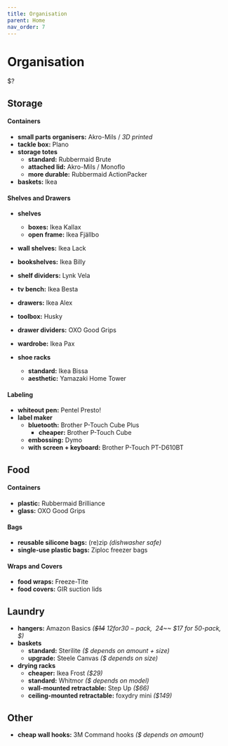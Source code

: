 ```yaml
---
title: Organisation
parent: Home
nav_order: 7
---
```

# Organisation

$?

## Storage

#### Containers

- **small parts organisers:** Akro-Mils / *3D printed*
- **tackle box:** Plano
- **storage totes** 
	- **standard:** Rubbermaid Brute
	- **attached lid:** Akro-Mils / Monoflo
	- **more durable:** Rubbermaid ActionPacker
- **baskets:** Ikea

#### Shelves and Drawers

- **shelves** 
	- **boxes:** Ikea Kallax
	- **open frame:** Ikea Fjällbo
- **wall shelves:** Ikea Lack
- **bookshelves:** Ikea Billy
- **shelf dividers:** Lynk Vela

- **tv bench:** Ikea Besta

- **drawers:** Ikea Alex
- **toolbox:** Husky
- **drawer dividers:** OXO Good Grips

- **wardrobe:** Ikea Pax 
- **shoe racks** 
	- **standard:** Ikea Bissa
	- **aesthetic:** Yamazaki Home Tower

#### Labeling

- **whiteout pen:** Pentel Presto!
- **label maker** 
	- **bluetooth:** Brother P-Touch Cube Plus
		- **cheaper:** Brother P-Touch Cube
	- **embossing:** Dymo
	- **with screen + keyboard:** Brother P-Touch PT-D610BT

## Food 

#### Containers

- **plastic:** Rubbermaid Brilliance
- **glass:** OXO Good Grips

#### Bags

- **reusable silicone bags:** (re)zip *(dishwasher safe)*
- **single-use plastic bags:** Ziploc freezer bags

#### Wraps and Covers

- **food wraps:** Freeze-Tite
- **food covers:** GIR suction lids

## Laundry

- **hangers:** Amazon Basics *(~~$14~~ $12 for 30-pack, ~~$24~~ $17 for 50-pack, $)*
- **baskets** 
	- **standard:** Sterilite *($ depends on amount + size)*
	- **upgrade:** Steele Canvas *($ depends on size)*
- **drying racks**
	- **cheaper:** Ikea Frost *($29)*
	- **standard:** Whitmor *($ depends on model)*
	- **wall-mounted retractable:** Step Up *($66)*
	- **ceiling-mounted retractable:** foxydry mini *($149)*

## Other

- **cheap wall hooks:** 3M Command hooks *($ depends on amount)*
